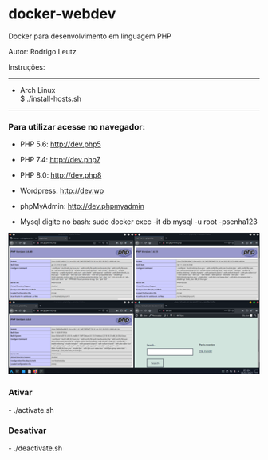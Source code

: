 # docker-webdev
Docker para desenvolvimento em linguagem PHP

Autor:	Rodrigo Leutz

Instruções:

-------------------------------------------

- Arch Linux<br>
	$ ./install-hosts.sh

-------------------------------------------


<h3>Para utilizar acesse no navegador:</h3>

- PHP 5.6: http://dev.php5

- PHP 7.4: http://dev.php7

- PHP 8.0: http://dev.php8

- Wordpress: http://dev.wp

- phpMyAdmin: http://dev.phpmyadmin

- Mysql digite no bash: sudo docker exec -it db mysql -u root -psenha123

<center><img src="img/php-docker.png"></center>


<h3>Ativar</h3>
- ./activate.sh
<br>
<h3>Desativar</h3>
- ./deactivate.sh

